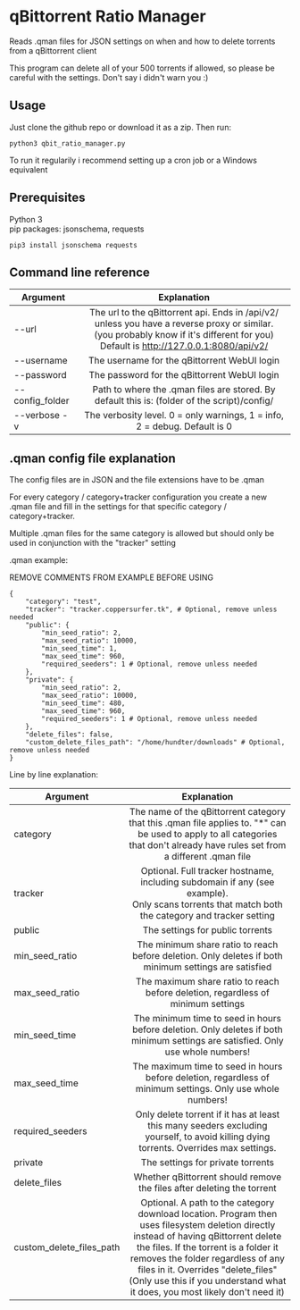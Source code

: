 # qBittorrent Ratio Manager
Reads .qman files for JSON settings on when and how to delete torrents from a qBittorrent client


This program can delete all of your 500 torrents if allowed, so please be careful with the settings. Don't say i didn't warn you :)

## Usage
Just clone the github repo or download it as a zip. Then run:
```
python3 qbit_ratio_manager.py
```
To run it regularily i recommend setting up a cron job or a Windows equivalent

## Prerequisites
Python 3<br>
pip packages: jsonschema, requests
```
pip3 install jsonschema requests
```

## Command line reference
|Argument         |Explanation|
|---              |:-:|
|--url            |The url to the qBittorrent api. Ends in /api/v2/ unless you have a reverse proxy or similar.<br> (you probably know if it's different for you) <br> Default is http://127.0.0.1:8080/api/v2/|
|--username       |The username for the qBittorrent WebUI login|
|--password       |The password for the qBittorrent WebUI login|
|--config_folder  |Path to where the .qman files are stored. By default this is: (folder of the script)/config/|
|--verbose -v     |The verbosity level. 0 = only warnings, 1 = info, 2 = debug. Default is 0|

## .qman config file explanation
The config files are in JSON and the file extensions have to be .qman


For every category / category+tracker configuration you create a new .qman file and fill in the settings for that specific category / category+tracker.



Multiple .qman files for the same category is allowed but should only be used in conjunction with the "tracker" setting


.qman example:

REMOVE COMMENTS FROM EXAMPLE BEFORE USING
```
{
    "category": "test",
    "tracker": "tracker.coppersurfer.tk", # Optional, remove unless needed
    "public": {
        "min_seed_ratio": 2,
        "max_seed_ratio": 10000,
        "min_seed_time": 1,
        "max_seed_time": 960,
        "required_seeders": 1 # Optional, remove unless needed
    },
    "private": {
        "min_seed_ratio": 2,
        "max_seed_ratio": 10000,
        "min_seed_time": 480,
        "max_seed_time": 960,
        "required_seeders": 1 # Optional, remove unless needed
    },
    "delete_files": false,
    "custom_delete_files_path": "/home/hundter/downloads" # Optional, remove unless needed
}
```

Line by line explanation:


|Argument|Explanation|
|---|:-:|
|category|The name of the qBittorrent category that this .qman file applies to. "\*" can be used to apply to all categories that don't already have rules set from a different .qman file|
|tracker|Optional. Full tracker hostname, including subdomain if any (see example).<br>Only scans torrents that match both the category and tracker setting|
|public|The settings for public torrents|
|min_seed_ratio|The minimum share ratio to reach before deletion. Only deletes if both minimum settings are satisfied|
|max_seed_ratio|The maximum share ratio to reach before deletion, regardless of minimum settings|
|min_seed_time|The minimum time to seed in hours before deletion. Only deletes if both minimum settings are satisfied. Only use whole numbers!|
|max_seed_time|The maximum time to seed in hours before deletion, regardless of minimum settings. Only use whole numbers!|
|required_seeders|Only delete torrent if it has at least this many seeders excluding yourself, to avoid killing dying torrents. Overrides max settings.|
|private|The settings for private torrents|
|delete_files|Whether qBittorrent should remove the files after deleting the torrent|
|custom_delete_files_path|Optional. A path to the category download location. Program then uses filesystem deletion directly instead of having qBittorrent delete the files. If the torrent is a folder it removes the folder regardless of any files in it. Overrides "delete_files" (Only use this if you understand what it does, you most likely don't need it)|
